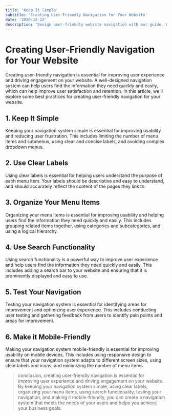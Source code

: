 ```yaml
---
title: 'Keep It Simple'
subtitle: 'Creating User-Friendly Navigation for Your Website'
date: '2020-12-22'
description: 'Design user-friendly website navigation with our guide. Learn key principles and best practices. Explore different navigation types and optimize for mobile. Create a seamless and effortless user experience.'
---
```


# Creating User-Friendly Navigation for Your Website

Creating user-friendly navigation is essential for improving user experience and driving engagement on your website. A well-designed navigation system can help users find the information they need quickly and easily, which can help improve user satisfaction and retention. In this article, we'll explore some best practices for creating user-friendly navigation for your website.

## 1. Keep It Simple

Keeping your navigation system simple is essential for improving usability and reducing user frustration. This includes limiting the number of menu items and submenus, using clear and concise labels, and avoiding complex dropdown menus.

## 2. Use Clear Labels

Using clear labels is essential for helping users understand the purpose of each menu item. Your labels should be descriptive and easy to understand, and should accurately reflect the content of the pages they link to.

## 3. Organize Your Menu Items

Organizing your menu items is essential for improving usability and helping users find the information they need quickly and easily. This includes grouping related items together, using categories and subcategories, and using a logical hierarchy.

## 4. Use Search Functionality

Using search functionality is a powerful way to improve user experience and help users find the information they need quickly and easily. This includes adding a search bar to your website and ensuring that it is prominently displayed and easy to use.

## 5. Test Your Navigation

Testing your navigation system is essential for identifying areas for improvement and optimizing user experience. This includes conducting user testing and gathering feedback from users to identify pain points and areas for improvement.

## 6. Make it Mobile-Friendly

Making your navigation system mobile-friendly is essential for improving usability on mobile devices. This includes using responsive design to ensure that your navigation system adapts to different screen sizes, using clear labels and icons, and minimizing the number of menu items.

> conclusion, creating user-friendly navigation is essential for improving user experience and driving engagement on your website. By keeping your navigation system simple, using clear labels, organizing your menu items, using search functionality, testing your navigation, and making it mobile-friendly, you can create a navigation system that meets the needs of your users and helps you achieve your business goals.
